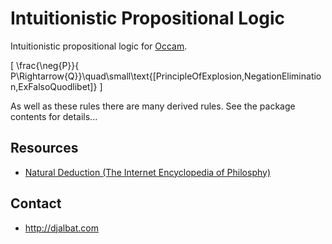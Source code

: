 # Intuitionistic Propositional Logic

Intuitionistic propositional logic for [Occam](https://occam.science).

\[
\frac{\neg{P}}{
P\Rightarrow{Q}}\quad\small\text{[PrincipleOfExplosion,NegationElimination,ExFalsoQuodlibet]}
\]

As well as these rules there are many derived rules. See the package contents for details...

## Resources

* [Natural Deduction (The Internet Encyclopedia of Philosphy)](http://www.iep.utm.edu/nat-ded/#H4)

## Contact

* http://djalbat.com
